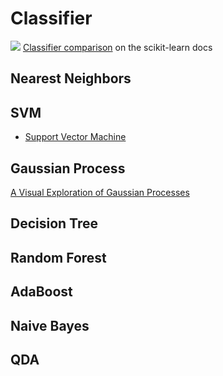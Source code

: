 # Classifier
![](https://scikit-learn.org/stable/_images/sphx_glr_plot_classifier_comparison_001.png)
[Classifier comparison](https://scikit-learn.org/stable/auto_examples/classification/plot_classifier_comparison.html) on the scikit-learn docs

## Nearest Neighbors
## SVM
* [Support Vector Machine](/algorithm/svm.md)
## Gaussian Process
[A Visual Exploration of Gaussian Processes](https://distill.pub/2019/visual-exploration-gaussian-processes/)
## Decision Tree
## Random Forest
## AdaBoost
## Naive Bayes
## QDA